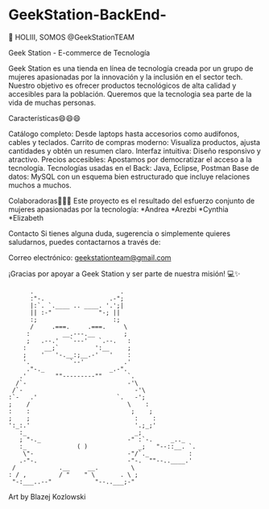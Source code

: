 # GeekStation-BackEnd-
👋 HOLIII, SOMOS @GeekStationTEAM

Geek Station - E-commerce de Tecnología

Geek Station es una tienda en línea de tecnología creada por un grupo de mujeres apasionadas por la innovación y la inclusión en el sector tech. Nuestro objetivo es ofrecer productos tecnológicos de alta calidad y accesibles para la población. Queremos que la tecnologia sea parte de la vida de muchas personas.

Características😄😄😄

Catálogo completo: Desde laptops hasta accesorios como audífonos, cables y teclados.
Carrito de compras moderno: Visualiza productos, ajusta cantidades y obtén un resumen claro.
Interfaz intuitiva: Diseño responsivo y atractivo.
Precios accesibles: Apostamos por democratizar el acceso a la tecnología.
Tecnologías usadas en el Back: Java, Eclipse, Postman
Base de datos: MySQL con un esquema bien estructurado que incluye relaciones muchos a muchos.

Colaboradoras💞️💞️💞️ Este proyecto es el resultado del esfuerzo conjunto de mujeres apasionadas por la tecnología: *Andrea *Arezbi *Cynthia *Elizabeth

Contacto Si tienes alguna duda, sugerencia o simplemente quieres saludarnos, puedes contactarnos a través de:

Correo electrónico: geekstationteam@gmail.com

¡Gracias por apoyar a Geek Station y ser parte de nuestra misión! 💻✨

          .                        .                    
          :"-.                  .-";                    
          |:`. `.____ .. ____. '.';|                    
          || :-"             "-; ||                    
          :;                     :;                    
          /     .===.     .===.     \                    
         :         __.---.__        ;                   
         ;   .--.'   `---'   `.--.   :                   
        :     __;`          ':__     ;                  
        ;    '   '-.__:;__.-'   '    :                  
        '.           `--'           .'                  
         ."-._                  _.-".                   
       .'        ""---------""       `.                 
      /`-                            -'\  
     /`-                               -'\               
    :`-   .'                      `.   -';              
    ;    /                           \    :              
    :    :                            ;    ;             
    ;    ;                             :    :             
    ':_:.'                             '.;_;'             
       :_                              _;                
       ; "-._                        -" :`-.     _.._    
       :_              ( )              _;   "--::__. `.  
        \"-                          -"/`._           :  
       .-"-.                         -"-.  ""--..____.'  
     /            .__     __.         \               
    : / ,         / "    " \       . \ ;          
     "-:___..--"            "--..___;-"
Art by Blazej Kozlowski
